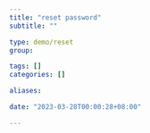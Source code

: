 ```yaml
---
title: "reset password"
subtitle: ""

type: demo/reset
group:

tags: []
categories: []

aliases:

date: "2023-03-28T00:00:28+08:00"

---
```


